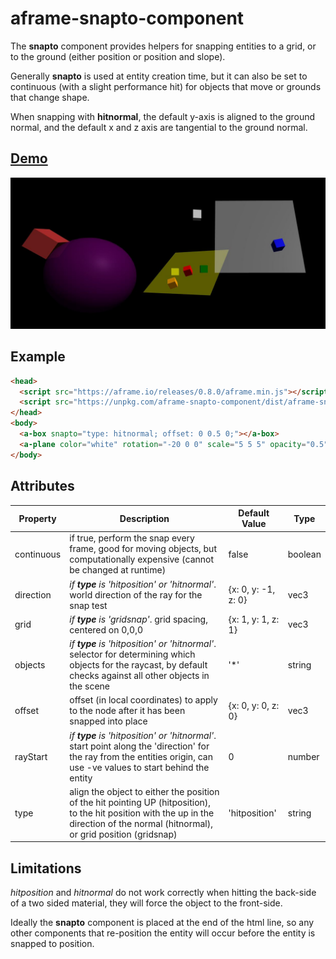 # aframe-snapto-component

The **snapto** component provides helpers for snapping entities to a grid, or to the ground (either position or position and slope). 

Generally **snapto** is used at entity creation time, but it can also be set to continuous (with a slight performance hit) for objects 
that move or grounds that change shape.

When snapping with **hitnormal**, the default y-axis is aligned to the ground normal, and the default x and z axis are tangential to the ground normal.

## [Demo](https://harlyq.github.io/aframe-snapto-component/)

![Screenshot](assets/screenshot.jpg)

## Example
```html
<head>
  <script src="https://aframe.io/releases/0.8.0/aframe.min.js"></script>
  <script src="https://unpkg.com/aframe-snapto-component/dist/aframe-snapto-component.js"></script>
</head>
<body>
  <a-box snapto="type: hitnormal; offset: 0 0.5 0;"></a-box>
  <a-plane color="white" rotation="-20 0 0" scale="5 5 5" opacity="0.5"></a-plane>
</body>
```

## Attributes
| Property | Description | Default Value | Type |
| -------- | ----------- | ------------- | ---- |
|continuous|if true, perform the snap every frame, good for moving objects, but computationally expensive (cannot be changed at runtime)|false|boolean|
|direction|_if **type** is 'hitposition' or 'hitnormal'_. world direction of the ray for the snap test|{x: 0, y: -1, z: 0}|vec3|
|grid|_if **type** is 'gridsnap'_. grid spacing, centered on 0,0,0|{x: 1, y: 1, z: 1}|vec3|
|objects|_if **type** is 'hitposition' or 'hitnormal'_. selector for determining which objects for the raycast, by default checks against all other objects in the scene|'*'|string|
|offset|offset (in local coordinates) to apply to the node after it has been snapped into place|{x: 0, y: 0, z: 0}|vec3|
|rayStart|_if **type** is 'hitposition' or 'hitnormal'_. start point along the 'direction' for the ray from the entities origin, can use -ve values to start behind the entity|0|number|
|type|align the object to either the position of the hit pointing UP (hitposition), to the hit position with the up in the direction of the normal (hitnormal), or grid position (gridsnap)|'hitposition'|string|

## Limitations
*hitposition* and *hitnormal* do not work correctly when hitting the back-side of a two sided material, they will force the object to the front-side.

Ideally the **snapto** component is placed at the end of the html line, so any other components that re-position the entity will occur before the entity is snapped to position.

